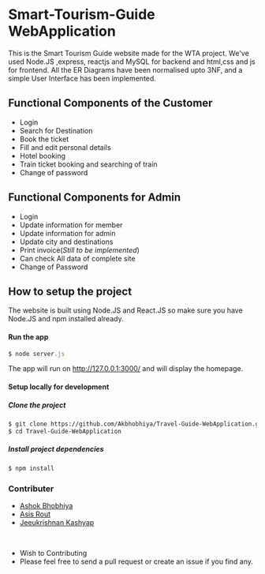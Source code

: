 # Smart-Tourism-Guide WebApplication

This is the Smart Tourism Guide website made for the WTA project. We've used Node.JS ,express, reactjs and MySQL for backend and html,css and js for frontend. All the ER Diagrams have been normalised upto 3NF, and a simple User Interface has been implemented.

<h2>Functional Components of the Customer</h2>
<ul>
  <li>Login</li>
  <li>Search for Destination</li>
  <li>Book the ticket</li>
 <!-- <li>Use the tariff plans if given(discount)(<i>Still to be implemented</i>)</li>-->
  <li>Fill and edit personal details</li>
  <li>Hotel booking</li>
 <!-- <li>Nearby ATM search</li>
  <li>Receive invoice(<i>Still to be implemented</i>)</li> -->
  <li>Train ticket booking and searching of train</li>
  <li>Change of password</li>
</ul>

<h2>Functional Components for Admin</h2>
<ul>
  <li>Login</li>
  <li>Update information for member</li>
  <li>Update information for admin</li>
  <li>Update city and destinations</li>
  <li>Print invoice(<i>Still to be implemented</i>)</li>
  <li>Can check All data of complete site</li>
  <li>Change of Password</li>
</ul>

## How to setup the project

The website is built using Node.JS and React.JS so make sure you have Node.JS and npm installed already.

#### Run the app
```js
$ node server.js
```
The app will run on http://127.0.0.1:3000/ and will display the homepage.

#### Setup locally for development

##### Clone the project
```sh
$ git clone https://github.com/Akbhobhiya/Travel-Guide-WebApplication.git
$ cd Travel-Guide-WebApplication
```

##### Install project dependencies
```sh
$ npm install 
```
### Contributer
<ul>
  <li> <a href="https://github.com/Akbhobhiya">Ashok Bhobhiya</a> </li>
  <li><a href="https://github.com/AsisRout">Asis Rout</a> </li>
  <li><a href="https://github.com/Jeeukrishnan">Jeeukrishnan Kashyap </a> </li>
</ul>
<br>
<ul>
  <li>Wish to Contributing</li>
  <li>Please feel free to send a pull request or create an issue if you find any.</li>
</ul>
